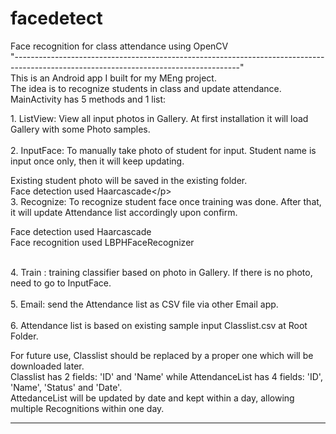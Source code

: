 # facedetect
Face recognition for class attendance using OpenCV\
"--------------------------------------------------------------------------------------------------------------------------------------"\
This is an Android app I built for my MEng project. \
The idea is to recognize students in class and update attendance.\
MainActivity has 5 methods and 1 list:\
    <p>1. ListView: View all input photos in Gallery. At first installation it will load Gallery with some Photo samples.\
    \
    2. InputFace: To manually take photo of student for input. Student name is input once only, then it will keep updating. \
                  <p>Existing student photo will be saved in the existing folder. \
                  Face detection used Haarcascade\</p>
    \
    3. Recognize: To recognize student face once training was done. After that, it will update Attendance list accordingly upon confirm. \
                  <p>Face detection used Haarcascade\
                     Face recognition used LBPHFaceRecognizer</p> 
                      \
    4. Train : training classifier based on photo in Gallery. If there is no photo, need to go to InputFace.\
    \
    5. Email: send the Attendance list as CSV file via other Email app. \
    \
    6. Attendance list is based on existing sample input Classlist.csv at Root Folder.\
       <p>For future use, Classlist should be replaced by a proper one which will be downloaded later.\
       Classlist has 2 fields: 'ID' and 'Name' while AttendanceList has 4 fields: 'ID', 'Name', 'Status' and 'Date'.\
       AttedanceList will be updated by date and kept within a day, allowing multiple Recognitions within one day.</p></p>
              
--------------------------------------------------------------------------------------------------------------------------------------    
